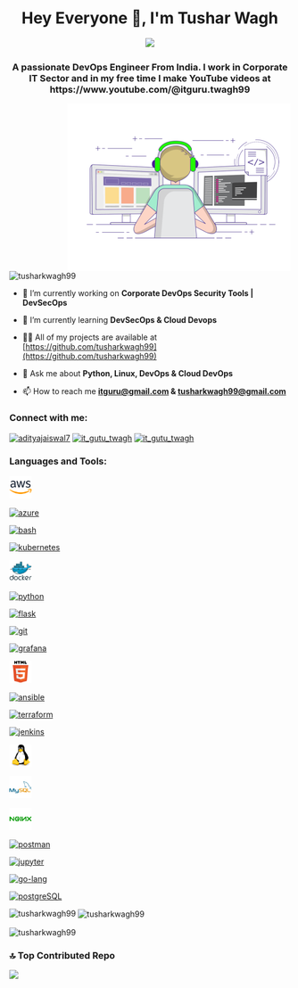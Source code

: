 <h1 align="center">Hey Everyone 👋, I'm Tushar Wagh</h1>
<div align="center"> <img src="https://raw.githubusercontent.com/tusharkwagh99/tusharkwagh99/main/banner-3.png"> </div>
<h3 align="center">A passionate DevOps Engineer From India. I work in Corporate IT Sector and in my free time I make YouTube videos at https://www.youtube.com/@itguru.twagh99 </h3>
<img align="right" alt="Coding" width="400" src="https://raw.githubusercontent.com/devSouvik/devSouvik/master/gif3.gif">

<p align="left"> <img src="https://komarev.com/ghpvc/?username=tusharkwagh99&label=Profile%20views&color=0e75b6&style=flat" alt="tusharkwagh99" /> </p>

- 🔭 I’m currently working on **Corporate DevOps Security Tools | DevSecOps**

- 🌱 I’m currently learning **DevSecOps & Cloud Devops**

- 👨‍💻 All of my projects are available at [https://github.com/tusharkwagh99](https://github.com/tusharkwagh99)

- 💬 Ask me about **Python, Linux, DevOps & Cloud DevOps**

- 📫 How to reach me **itguru@gmail.com & tusharkwagh99@gmail.com**


<h3 align="left">Connect with me:</h3>
<p align="left">
<a href="https://www.linkedin.com/in/tushar-wagh-5b83b873" target="blank"><img align="center" src="https://raw.githubusercontent.com/rahuldkjain/github-profile-readme-generator/master/src/images/icons/Social/linked-in-alt.svg" alt="adityajaiswal7" height="30" width="40" /></a>
<a href="https://www.instagram.com/the_techwizard_tushar" target="blank"><img align="center" src="https://raw.githubusercontent.com/rahuldkjain/github-profile-readme-generator/master/src/images/icons/Social/instagram.svg" alt="it_gutu_twagh" height="30" width="40" /></a>
<a href="https://www.youtube.com/channel/UC1XLb_DoX2eNWGKjkh2epwA" target="blank"><img align="center" src="https://raw.githubusercontent.com/rahuldkjain/github-profile-readme-generator/master/src/images/icons/Social/youtube.svg" alt="it_gutu_twagh" height="30" width="40" /></a>
  
</p>

<h3 align="left">Languages and Tools:</h3>
<p align="left"> <a href="https://aws.amazon.com" target="_blank" rel="noreferrer"> <img src="https://raw.githubusercontent.com/devicons/devicon/master/icons/amazonwebservices/amazonwebservices-original-wordmark.svg" alt="aws" width="40" height="40"/> </a> 

<a href="https://azure.microsoft.com/en-in/" target="_blank" rel="noreferrer"> <img src="https://www.vectorlogo.zone/logos/microsoft_azure/microsoft_azure-icon.svg" alt="azure" width="40" height="40"/> </a>

<a href="https://www.gnu.org/software/bash/" target="_blank" rel="noreferrer"> <img src="https://www.vectorlogo.zone/logos/gnu_bash/gnu_bash-icon.svg" alt="bash" width="40" height="40"/> </a>

<a href="https://kubernetes.io" target="_blank" rel="noreferrer"> <img src="https://www.vectorlogo.zone/logos/kubernetes/kubernetes-icon.svg" alt="kubernetes" width="40" height="40"/> </a>

<a href="https://www.docker.com/" target="_blank" rel="noreferrer"> <img src="https://raw.githubusercontent.com/devicons/devicon/master/icons/docker/docker-original-wordmark.svg" alt="docker" width="40" height="40"/> </a>

<a href="https://www.w3schools.com/css/" target="_blank" rel="noreferrer"> <img src="https://www.vectorlogo.zone/logos/python/python-ar21.svg" alt="python" width="70" height="50"/> </a>

<a href="https://flask.palletsprojects.com/" target="_blank" rel="noreferrer"> <img src="https://www.vectorlogo.zone/logos/pocoo_flask/pocoo_flask-icon.svg" alt="flask" width="40" height="40"/> </a>

<a href="https://git-scm.com/" target="_blank" rel="noreferrer"> <img src="https://www.vectorlogo.zone/logos/git-scm/git-scm-icon.svg" alt="git" width="40" height="40"/> </a>

<a href="https://grafana.com" target="_blank" rel="noreferrer"> <img src="https://www.vectorlogo.zone/logos/grafana/grafana-icon.svg" alt="grafana" width="40" height="40"/> </a>

<a href="https://www.w3.org/html/" target="_blank" rel="noreferrer"> <img src="https://raw.githubusercontent.com/devicons/devicon/master/icons/html5/html5-original-wordmark.svg" alt="html5" width="40" height="40"/> </a>

<a href="https://www.java.com" target="_blank" rel="noreferrer"> <img src="https://www.vectorlogo.zone/logos/ansible/ansible-ar21.svg" alt="ansible" width="70" height="50"/> </a>

<a href="https://www.jenkins.io" target="_blank" rel="noreferrer"> <img src="https://www.vectorlogo.zone/logos/terraformio/terraformio-ar21.svg" alt="terraform" width="70" height="50"/> </a>

<a href="https://www.jenkins.io" target="_blank" rel="noreferrer"> <img src="https://www.vectorlogo.zone/logos/jenkins/jenkins-icon.svg" alt="jenkins" width="40" height="40"/> </a>

<a href="https://www.linux.org/" target="_blank" rel="noreferrer"> <img src="https://raw.githubusercontent.com/devicons/devicon/master/icons/linux/linux-original.svg" alt="linux" width="40" height="40"/> </a>

<a href="https://www.mysql.com/" target="_blank" rel="noreferrer"> <img src="https://raw.githubusercontent.com/devicons/devicon/master/icons/mysql/mysql-original-wordmark.svg" alt="mysql" width="40" height="40"/> </a>

<a href="https://www.nginx.com" target="_blank" rel="noreferrer"> <img src="https://raw.githubusercontent.com/devicons/devicon/master/icons/nginx/nginx-original.svg" alt="nginx" width="40" height="40"/> </a>

<a href="https://postman.com" target="_blank" rel="noreferrer"> <img src="https://www.vectorlogo.zone/logos/getpostman/getpostman-icon.svg" alt="postman" width="40" height="40"/> </a>

<a href="https://www.selenium.dev" target="_blank" rel="noreferrer"> <img src="https://www.vectorlogo.zone/logos/jupyter/jupyter-ar21.svg" alt="jupyter" width="70" height="50"/> </a>

<a href="https://spring.io/" target="_blank" rel="noreferrer"> <img src="https://www.vectorlogo.zone/logos/golang/golang-ar21.svg" alt="go-lang" width="60" height="40"/> </a>

<a href="https://zapier.com" target="_blank" rel="noreferrer"> <img src="https://www.vectorlogo.zone/logos/postgresql/postgresql-ar21.svg" alt="postgreSQL" width="60" height="40"/> </a>

</p>

<p><img align="left" src="https://github-readme-stats.vercel.app/api/top-langs?username=tusharkwagh99&show_icons=true&locale=en&layout=compact" alt="tusharkwagh99" /></p>

<p>&nbsp;<img align="center" src="https://github-readme-stats.vercel.app/api?username=tusharkwagh99&show_icons=true&locale=en" alt="tusharkwagh99" /></p>

<p><img align="center" src="https://github-readme-streak-stats.herokuapp.com/?user=tusharkwagh99&" alt="tusharkwagh99" /></p>

### 🔝 Top Contributed Repo
![](https://github-contributor-stats.vercel.app/api?username=tusharkwagh99&limit=5&theme=flat&combine_all_yearly_contributions=true)
